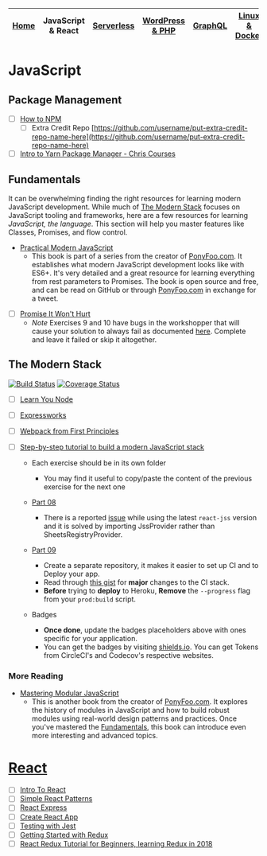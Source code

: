 | [Home](README.md) | JavaScript & React | [Serverless](serverless.md) | [WordPress & PHP](wordpress.md) | [GraphQL](graphql.md) | [Linux & Docker](linux.md) | [CSS](css.md) |
|-------------------| ------------------ | --------------------------- | ------------------------------- | ----------------------|--------------------------- | ------------- |

# JavaScript

## Package Management

* [ ] [How to NPM](https://github.com/workshopper/how-to-npm)
  * [ ] Extra Credit Repo [https://github.com/username/put-extra-credit-repo-name-here](https://github.com/username/put-extra-credit-repo-name-here)
* [ ] [Intro to Yarn Package Manager - Chris Courses](https://www.youtube.com/watch?v=7n467QmiANM)

## Fundamentals

It can be overwhelming finding the right resources for learning modern JavaScript development. While much of [The Modern Stack](#the-modern-stack) focuses on JavaScript tooling and frameworks, here are a few resources for learning _JavaScript, the language_. This section will help you master features like Classes, Promises, and flow control.

* [Practical Modern JavaScript](https://github.com/mjavascript/practical-modern-javascript)
  * This book is part of a series from the creator of [PonyFoo.com](https://ponyfoo.com/books). It establishes what modern JavaScript development looks like with ES6+. It's very detailed and a great resource for learning everything from rest parameters to Promises. The book is open source and free, and can be read on GitHub or through [PonyFoo.com](https://ponyfoo.com/books) in exchange for a tweet.
* [ ] [Promise It Won't Hurt](https://github.com/stevekane/promise-it-wont-hurt)
  * _Note_ Exercises 9 and 10 have bugs in the workshopper that will cause your solution to always fail as documented [here](https://github.com/stevekane/promise-it-wont-hurt/pull/112). Complete and leave it failed or skip it altogether.

## The Modern Stack

[![Build Status](https://img.shields.io/circleci/token/YOUR_TOKEN/project/github/USER/REPO/BRANCH.svg?style=flat-square)](https://circleci.com/USER/REPO/tree/BRANCH) [![Coverage Status](https://img.shields.io/codecov/c/token/YOUR_TOKEN/github/USER/REPO/BRANCH.svg?style=flat-square)](https://codecov.io/USER/REPO/branch/BRANCH)

* [ ] [Learn You Node](https://github.com/workshopper/learnyounode)
* [ ] [Expressworks](https://github.com/azat-co/expressworks)
* [ ] [Webpack from First Principles](https://www.youtube.com/watch?v=WQue1AN93YU)
* [ ] [Step-by-step tutorial to build a modern JavaScript stack](https://github.com/verekia/js-stack-from-scratch)

  * Each exercise should be in its own folder
    * You may find it useful to copy/paste the content of the previous exercise for the next one
  * [Part 08](https://github.com/verekia/js-stack-from-scratch/blob/master/tutorial/08-bootstrap-jss.md)
    * There is a reported [issue](https://github.com/verekia/js-stack-from-scratch/issues/243) while using the latest `react-jss` version and it is solved by importing JssProvider rather than SheetsRegistryProvider.

  * [Part 09](https://github.com/verekia/js-stack-from-scratch/blob/master/tutorial/09-travis-coveralls-heroku.md)
    * Create a separate repository, it makes it easier to set up CI and to Deploy your app.
    * Read through [this gist](https://gist.github.com/Faultless/cbb014364dc1a5440ab6473a9a3608ab) for **major** changes to the CI stack.
    * **Before** trying to **deploy** to Heroku, **Remove** the `--progress` flag from your `prod:build` script.

  * Badges
    * **Once done**, update the badges placeholders above with ones specific for your application.
    * You can get the badges by visiting [shields.io](http://shields.io/). You can get Tokens from CircleCI's and Codecov's respective websites.

### More Reading

* [Mastering Modular JavaScript](https://github.com/mjavascript/mastering-modular-javascript)
  * This is another book from the creator of [PonyFoo.com](https://ponyfoo.com/books). It explores the history of modules in JavaScript and how to build robust modules using real-world design patterns and practices. Once you've mastered the [Fundamentals](#fundamentals), this book can introduce even more interesting and advanced topics.

# [React](https://facebook.github.io/react/)

* [ ] [Intro To React](https://facebook.github.io/react/tutorial/tutorial.html)
* [ ] [Simple React Patterns](http://lucasmreis.github.io/blog/simple-react-patterns/)
* [ ] [React Express](http://www.react.express/)
* [ ] [Create React App](https://github.com/facebookincubator/create-react-app)
* [ ] [Testing with Jest](https://facebook.github.io/jest/docs/tutorial-react.html)
* [ ] [Getting Started with Redux](https://egghead.io/courses/getting-started-with-redux)
* [ ] [React Redux Tutorial for Beginners, learning Redux in 2018](https://dev.to/valentinogagliardi/react-redux-tutorial-for-beginners-learning-redux-in-2018-13hj)
